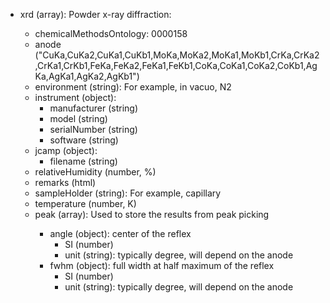 - xrd (array<object>): Powder x-ray diffraction:
  - chemicalMethodsOntology: 0000158
  - anode ("CuKa,CuKa2,CuKa1,CuKb1,MoKa,MoKa2,MoKa1,MoKb1,CrKa,CrKa2,CrKa1,CrKb1,FeKa,FeKa2,FeKa1,FeKb1,CoKa,CoKa1,CoKa2,CoKb1,AgKa,AgKa1,AgKa2,AgKb1")
  - environment (string): For example, in vacuo, N2
  - instrument (object):
    - manufacturer (string)
    - model (string)
    - serialNumber (string)
    - software (string)
  - jcamp (object):
    - filename (string)
  - relativeHumidity (number, %)
  - remarks (html)
  - sampleHolder (string): For example, capillary
  - temperature (number, K)
  - peak (array<object>): Used to store the results from peak picking
    - angle (object): center of the reflex
      - SI (number)
      - unit (string): typically degree, will depend on the anode
    - fwhm (object): full width at half maximum of the reflex
      - SI (number)
      - unit (string): typically degree, will depend on the anode
